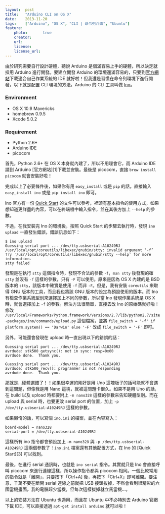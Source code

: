```yaml
---
layout:  post
title:   "Arduino CLI on OS X"
date:    2013-11-20
tags:    ["Arduino", "OS X", "CLI | 命令列介面", "Ubuntu"]
feature:
    photo:       true
    creator:     
    url:         
    license:     
    license_url: 
---
```


由於研究需要自行設計硬體，聽說 Arduino 是個滿容易上手的硬體，所以決定就採用 Arduino 進行開發。要建立開發 Arduino 的環境還滿容易的，只要到[官方網站](http://arduino.cc/en/Main/Software)下載適合自己作業系統的 IDE 就好啦！但我還是習慣在命令列環境下進行開發，以下就是配置 CLI 環境的方法。Arduino 的 CLI 工具叫做 [Ino](http://inotool.org/)。

### Environment

- OS X 10.9 Mavericks
- homebrew 0.9.5
- Xcode 5.0.2

### Requirement

- Python 2.6+
- Arduino IDE
- picocom

首先，Python 2.6+ 在 OS X 本身就內建了，所以不用理會它，而 Arduino IDE 請到 Arduino [官方網站][1]下載並安裝。最後是 picocom，直接 `brew install picocom` 就會安裝好啦！

完成以上了必要條件後，如果你有用 `easy_install` 或是 `pip` 的話，直接輸入 `easy_install ino` 或是 `pip install ino` 即可。

Ino 官方有一份 [Quick Start](http://inotool.org/quickstart) 的文件可以參考，裡頭有基本指令的使用方式，如果想知道更詳盡的內容，可以在終端機中輸入指令，並在其後方加上 `--help` 的參數。

不過，在我安裝完 Ino 的環境後，按照 Quick Start 的步驟去執行時，發現 `ino upload` 一直發生錯誤，錯誤訊息如下：

```
$ ino upload 
Guessing serial port ... /dev/tty.usbserial-A10249RJ
/usr/local/opt/coreutils/libexec/gnubin/stty: invalid argument ‘-f’
Try '/usr/local/opt/coreutils/libexec/gnubin/stty --help' for more information.
stty failed
```

發現是在執行 `stty` 這個指令時，發現不合法的參數 `-f`，`man stty` 後發現的確 `stty` 並沒有 `-f` 這樣的參數，只有 `-F` 可以使用。原來是因為 OS X 內建的是 BSD 版本的 `stty`，該版本中確實是使用 `-f` 而非 `-F`。但是，我有安裝 `coreutils` 來取得 GNU 版本的工具，而且我也將該 GNU 版本的設定為預設使用的版本。而 Ino 有檢查作業系統型別來選擇加上不同的參數，所以當 Ino 發現作業系統是 OS X 時，就會選擇加上 `-f` 的參數。解決方法很簡單，直接去改 Ino 的原始碼就好啦！修改 `/usr/local/Frameworks/Python.framework/Versions/2.7/lib/python2.7/site-packages/ino/commands/upload.py` 這個檔案，並將 `file_switch = '-f' if platform.system() == 'Darwin' else '-F'` 改成 `file_switch = '-F'` 即可。

另外，可能還會發現在 upload 時一直出現以下的錯誤的話：

```
Guessing serial port ... /dev/tty.usbserial-A10249RJ
avrdude: stk500_getsync(): not in sync: resp=0x00
avrdude done.  Thank you.
```

```
Guessing serial port ... /dev/tty.usbserial-A10249RJ
avrdude: stk500_recv(): programmer is not responding
avrdude done.  Thank you.
```

那就是...硬體選錯了！！如果很幸運的剛好是用 Uno 這塊板子的話可能就不會遇到這問題，但像我是用 Nano 這塊，就被這問題卡很久。如果不是用 Uno 的話，在 build 以及 upload 時都要附上 `-m
nano328` 這樣的參數來告知硬體型別。而在 upload 與 serial 時，也要更改 serial port 的位置，加上 `-p /dev/tty.usbserial-A10249RJ` 這樣的參數。

如果懶惰的話，可以寫個 `ino.ini` 的檔案，並在內容寫入：

```
board-model = nano328
serial-port = /dev/tty.usbserial-A10249RJ
```

這樣所有 ino 指令都會預設加上 `-m nano328` 與 `-p /dev/tty.usbserial-A10249RJ` 這兩個參數了！`ino.ini` 檔案還有其他配置方式，在 Ino 的 [Quick Start][3] 可以找到。

最後，在進行 serial 通訊時，也就是 `ino serial` 指令。其實就只是 Ino 會直接呼叫 picocom 來進行連線這樣，所以操作指令都與 picocom 相同。一個比較常用的指令就是「離開」，只要按下「Ctrl+A] 後，再按下「Ctrl+X」即可離開。要注意，千萬不要在斷開 serial 連線之前就把 USB 接頭拔掉，不然會看到很精彩的六國當機畫面。我的電腦超少當機，但每次這樣拔掉就立馬當機...。

以上的安裝方法在 Ubuntu 也適用，而且在 Ubuntu 中不必特別去 Arduino 官網下載 IDE，可以直接透過 `apt-get install arduino` 就可以啦！
